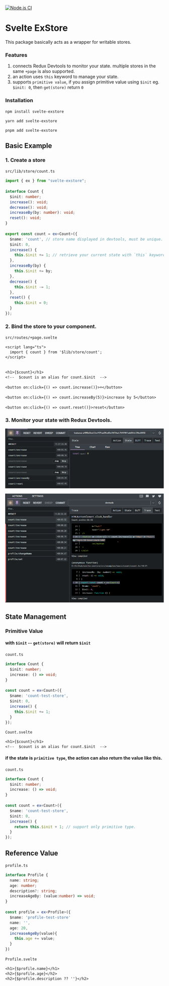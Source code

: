 [![Node.js CI](https://github.com/noney1412/svelte-exstore/actions/workflows/node.js.yml/badge.svg)](https://github.com/noney1412/svelte-exstore/actions/workflows/node.js.yml)

# Svelte ExStore 
This package basically acts as a wrapper for writable stores.

### Features
1. connects Redux Devtools to monitor your state. multiple stores in the same `+page` is also supported.
2. an action uses `this` keyword to manage your state.
3. supports `primitive value`, if you assign primitive value using `$init`  eg. `$init: 0`, then `get(store)` return `0`

### Installation
```tsx
npm install svelte-exstore
```

```tsx
yarn add svelte-exstore
```

```tsx
pnpm add svelte-exstore
```

## Basic Example
### 1. Create a store
`src/lib/store/count.ts`
```typescript
import { ex } from "svelte-exstore";
  
interface Count {
  $init: number;
  increase(): void;
  decrease(): void;
  increaseBy(by: number): void;
  reset(): void;
}

export const count = ex<Count>({
  $name: 'count', // store name displayed in devtools, must be unique.
  $init: 0,
  increase() {
    this.$init += 1; // retrieve your current state with `this` keyword.
  },
  increaseBy(by) {
    this.$init += by;
  },
  decrease() {
    this.$init -= 1;
  },
  reset() {
    this.$init = 0;
  }
});
```
### 2. Bind the store to your component.
`src/routes/+page.svelte`
```svelte
<script lang="ts">
  import { count } from '$lib/store/count';
</script>


<h1>{$count}</h1>
<!--  $count is an alias for count.$init  -->

<button on:click={() => count.increase()}>+</button>

<button on:click={() => count.increaseBy(5)}>increase by 5</button>

<button on:click={() => count.reset()}>reset</button>
```
### 3. Monitor your state with Redux Devtools.

<p align="center">
  <img src="/docs/screenshots/Screenshot_2.png"  title="hover text">
</p>

<p align="center">
  <img src="/docs/screenshots/Screenshot_3.png"  title="hover text">
</p>

## State Management
### Primitive Value
#### with `$init` -- `get(store)` will return `$init`
`count.ts`
```typescript
interface Count {
  $init: number;
  increase: () => void;
}

const count = ex<Count>({
  $name: 'count-test-store',
  $init: 0,
  increase() {
    this.$init += 1;
  }
});
```
`Count.svelte`
```svelte
<h1>{$count}</h1>
<!--  $count is an alias for count.$init  -->
```
#### if the state is `primitive type`, the action can also return the value like this.
`count.ts`
```typescript
interface Count {
  $init: number;
  increase: () => void;
}

const count = ex<Count>({
  $name: 'count-test-store',
  $init: 0,
  increase() {
    return this.$init + 1; // support only primitive type.
  }
});
```
## Reference Value
`profile.ts`
```ts
interface Profile {
  name: string;
  age: number;
  description?: string;
  increaseAgeBy: (value:number) => void;
}

const profile = ex<Profile>({
  $name: 'profile-test-store'
  name: '',
  age: 20,
  increaseAgeBy(value){
    this.age += value;
  }
})
```
`Profile.svelte`
```svelte
<h1>{$profile.name}</h1>
<h2>{$profile.age}</h2>
<h2>{$profile.description ?? ''}</h2>
```

